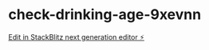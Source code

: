 # check-drinking-age-9xevnn

[Edit in StackBlitz next generation editor ⚡️](https://stackblitz.com/~/github.com/wanderson03/check-drinking-age-9xevnn)